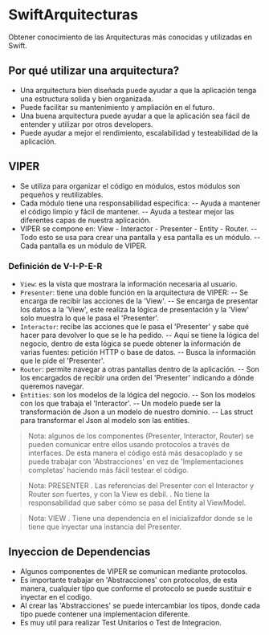 # SwiftArquitecturas
Obtener conocimiento de las Arquitecturas más conocidas y utilizadas en Swift.

## Por qué utilizar una arquitectura?
- Una arquitectura bien diseñada puede ayudar a que la aplicación tenga una estructura solida y bien organizada.
- Puede facilitar su mantenimiento y ampliación en el futuro.
- Una buena arquitectura puede ayudar a que la aplicación sea fácil de entender y utilizar por otros developers.
- Puede ayudar a mejor el rendimiento, escalabilidad y testeabilidad de la aplicación.

## VIPER
- Se utiliza para organizar el código en módulos, estos módulos son pequeños y reutilizables.
- Cada módulo tiene una responsabilidad especifica:
-- Ayuda a mantener el código limpio y fácil de mantener.
-- Ayuda a testear mejor las diferentes capas de nuestra aplicación.
- VIPER se compone en: View - Interactor - Presenter - Entity - Router.
-- Todo esto se usa para crear una pantalla y esa pantalla es un módulo.
-- Cada pantalla es un módulo de VIPER.

### Definición de V-I-P-E-R
- `View`: es la vista que mostrara la información necesaria al usuario.
- `Presenter`: tiene una doble función en la arquitectura de VIPER:
-- Se encarga de recibir las acciones de la 'View'.
-- Se encarga de presentar los datos a la 'View', este realiza la lógica de presentación y la 'View' solo muestra lo que le pasa el 'Presenter'.
- `Interactor`: recibe las acciones que le pasa el 'Presenter' y sabe qué hacer para devolver lo que se le ha pedido.
-- Aquí se tiene la lógica del negocio, dentro de esta lógica se puede obtener la información de varias fuentes: petición HTTP o base de datos.
-- Busca la información que le pide el 'Presenter'.
- `Router`: permite navegar a otras pantallas dentro de la aplicación.
-- Son los encargados de recibir una orden del 'Presenter' indicando a dónde queremos navegar.
- `Entities`: son los modelos de la lógica del negocio.
-- Son los modelos con los que trabaja el 'Interactor'.
-- Un modelo puede ser la transformación de Json a un modelo de nuestro dominio.
-- Las struct para transformar el Json al modelo son las entities.

> Nota: algunos de los componentes (Presenter, Interactor, Router) se pueden comunicar entre ellos usando protocolos a través de interfaces. 
De esta manera el código está más desacoplado y se puede trabajar con 'Abstracciones' en vez de 'Implementaciones completas' haciendo más fácil testear el código.

> Nota: PRESENTER
. Las referencias del Presenter con el Interactor y Router son fuertes, y con la View es debil.
. No tiene la responsabilidad que saber cómo se pasa del Entity al ViewModel.

> Nota: VIEW
. Tiene una dependencia en el inicializafdor donde se le tiene que inyectar una instancia del Presenter.

## Inyeccion de Dependencias
 - Algunos componentes de VIPER se comunican mediante protocolos.
 - Es importante trabajar en 'Abstracciones' con protocolos, de esta manera, cualquier tipo que conforme el protocolo se puede sustituir e inyectar en el codigo.
- Al crear las 'Abstracciones' se puede intercambiar los tipos, donde cada tipo puede contener una implementacion diferente.
- Es muy util para realizar Test Unitarios o Test de Integracion.